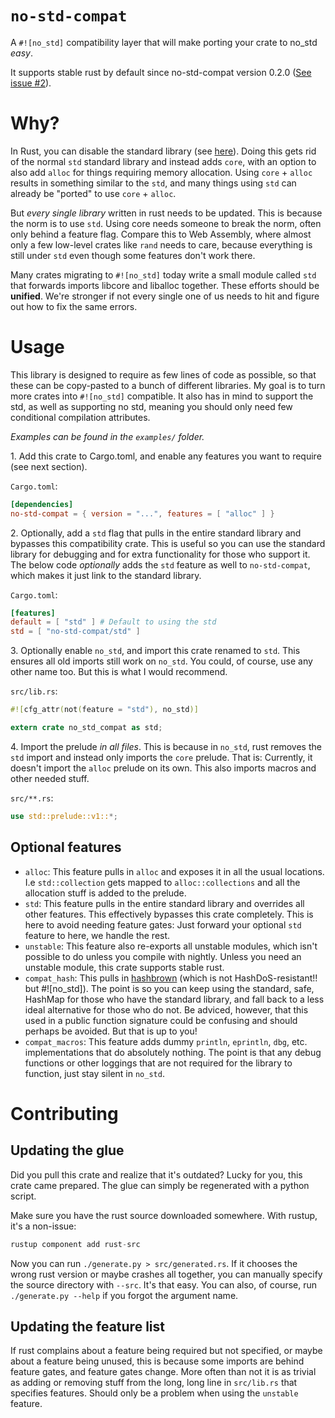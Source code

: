 # `no-std-compat`

A `#![no_std]` compatibility layer that will make porting your crate
to no_std *easy*.

It supports stable rust by default since no-std-compat version 0.2.0
([See issue #2](https://gitlab.com/jD91mZM2/no-std-compat/issues/2)).

# Why?

In Rust, you can disable the standard library (see
[here](https://docs.rust-embedded.org/embedonomicon/smallest-no-std.html)). Doing
this gets rid of the normal `std` standard library and instead adds
`core`, with an option to also add `alloc` for things requiring memory
allocation. Using `core` + `alloc` results in something similar to the
`std`, and many things using `std` can already be "ported" to use
`core` + `alloc`.

But *every single library* written in rust needs to be updated. This
is because the norm is to use `std`. Using core needs someone to break
the norm, often only behind a feature flag. Compare this to Web
Assembly, where almost only a few low-level crates like `rand` needs
to care, because everything is still under `std` even though some
features don't work there.

Many crates migrating to `#![no_std]` today write a small module
called `std` that forwards imports libcore and liballoc
together. These efforts should be **unified**. We're stronger if not
every single one of us needs to hit and figure out how to fix the same
errors.

# Usage

This library is designed to require as few lines of code as possible,
so that these can be copy-pasted to a bunch of different libraries. My
goal is to turn more crates into `#![no_std]` compatible. It also has
in mind to support the std, as well as supporting no std, meaning you
should only need few conditional compilation attributes.

*Examples can be found in the `examples/` folder.*

1​. Add this crate to Cargo.toml, and enable any features you want to
   require (see next section).

`Cargo.toml`:

```toml
[dependencies]
no-std-compat = { version = "...", features = [ "alloc" ] }
```

2​. Optionally, add a `std` flag that pulls in the entire standard
   library and bypasses this compatibility crate. This is useful so
   you can use the standard library for debugging and for extra
   functionality for those who support it. The below code *optionally*
   adds the `std` feature as well to `no-std-compat`, which makes it
   just link to the standard library.

`Cargo.toml`:

```toml
[features]
default = [ "std" ] # Default to using the std
std = [ "no-std-compat/std" ]
```

3​. Optionally enable `no_std`, and import this crate renamed to
   `std`. This ensures all old imports still work on `no_std`. You
   could, of course, use any other name too. But this is what I would
   recommend.

`src/lib.rs`:

```rust
#![cfg_attr(not(feature = "std"), no_std)]

extern crate no_std_compat as std;
```

4​. Import the prelude *in all files*. This is because in `no_std`,
   rust removes the `std` import and instead only imports the `core`
   prelude. That is: Currently, it doesn't import the `alloc` prelude
   on its own. This also imports macros and other needed stuff.

`src/**.rs`:

```rust
use std::prelude::v1::*;
```

## Optional features

 - `alloc`: This feature pulls in `alloc` and exposes it in all the
   usual locations. I.e `std::collection` gets mapped to
   `alloc::collections` and all the allocation stuff is added to the
   prelude.
 - `std`: This feature pulls in the entire standard library and
   overrides all other features. This effectively bypasses this crate
   completely. This is here to avoid needing feature gates: Just
   forward your optional `std` feature to here, we handle the rest.
 - `unstable`: This feature also re-exports all unstable modules,
   which isn't possible to do unless you compile with nightly. Unless
   you need an unstable module, this crate supports stable rust.
 - `compat_hash`: This pulls in
   [hashbrown](https://github.com/rust-lang/hashbrown) (which is not
   HashDoS-resistant!! but #![no_std]). The point is so you can keep
   using the standard, safe, HashMap for those who have the standard
   library, and fall back to a less ideal alternative for those who do
   not. Be adviced, however, that this used in a public function
   signature could be confusing and should perhaps be avoided. But
   that is up to you!
 - `compat_macros`: This feature adds dummy `println`, `eprintln`,
   `dbg`, etc. implementations that do absolutely nothing. The point
   is that any debug functions or other loggings that are not required
   for the library to function, just stay silent in `no_std`.

# Contributing

## Updating the glue

Did you pull this crate and realize that it's outdated? Lucky for you,
this crate came prepared. The glue can simply be regenerated with a
python script.

Make sure you have the rust source downloaded somewhere. With rustup,
it's a non-issue:
```rust
rustup component add rust-src
```

Now you can run `./generate.py > src/generated.rs`. If it chooses the
wrong rust version or maybe crashes all together, you can manually
specify the source directory with `--src`. It's that easy. You can
also, of course, run `./generate.py --help` if you forgot the argument
name.

## Updating the feature list

If rust complains about a feature being required but not specified, or
maybe about a feature being unused, this is because some imports are
behind feature gates, and feature gates change. More often than not it
is as trivial as adding or removing stuff from the long, long line in
`src/lib.rs` that specifies features. Should only be a problem when
using the `unstable` feature.
